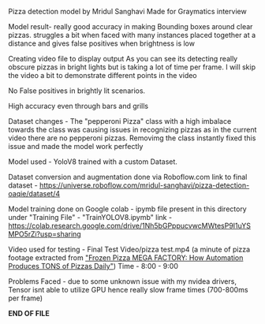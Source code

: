 Pizza detection model by Mridul Sanghavi
Made for Graymatics interview

Model result- really good accuracy in making Bounding boxes around clear pizzas. struggles a bit when faced with many instances placed together at a distance and gives false positives when brightness is low


Creating video file to display output
As you can see its detecting really obscure pizzas in bright lights but is taking a lot of time per frame. I will skip the video a bit to demonstrate different points in the video

No False positives in brightly lit scenarios.

High accuracy even through bars and grills

Dataset changes - The "pepperoni Pizza" class with a high imbalace towards the class was causing issues in recognizing pizzas as in the current video there are no pepperoni pizzas. Removimg the class instantly fixed this issue and made the model work perfectly


Model used - YoloV8 trained with a custom Dataset. 


Dataset conversion and augmentation done via Roboflow.com
link to final dataset - https://universe.roboflow.com/mridul-sanghavi/pizza-detection-oaqie/dataset/4

Model training done on Google colab - 
ipymb file present in this directory under "Training File" - "TrainYOLOV8.ipymb"
link - https://colab.research.google.com/drive/1Nh5bGPppucvwcMWtesP9I1uYSMPO5rZi?usp=sharing


Video used for testing - Final Test Video/pizza test.mp4
(a minute of pizza footage extracted from ["Frozen Pizza MEGA FACTORY: How Automation Produces TONS of Pizzas Daily"](https://www.youtube.com/watch?v=5lKsyMu6pAk&ab_channel=TheSmartFarm)) Time - 8:00 - 9:00

Problems Faced - due to some unknown issue with my nvidea drivers, Tensor isnt able to utilize GPU hence really slow frame times (700-800ms per frame)

**END OF FILE**
